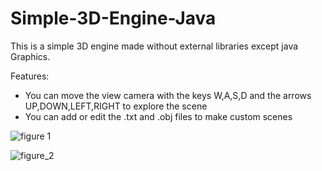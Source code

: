 # Simple-3D-Engine-Java
This is a simple 3D engine made without external libraries except java Graphics. 

Features:
  - You can move the view camera with the keys W,A,S,D and the arrows UP,DOWN,LEFT,RIGHT to explore the scene
  - You can add or edit the .txt and .obj files to make custom scenes


![figure 1](https://user-images.githubusercontent.com/57646462/153727314-9633bf8c-4fbd-463d-aed4-14a20ed754cd.png)


![figure_2](https://user-images.githubusercontent.com/57646462/153727317-085d842a-9601-49d1-9079-ddc2301bc4ca.png)
